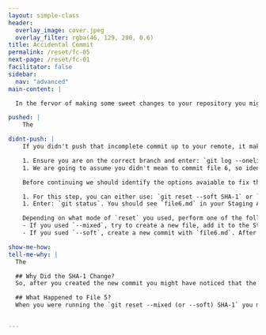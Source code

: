 ```yaml
---
layout: simple-class
header:
  overlay_image: cover.jpeg
  overlay_filter: rgba(46, 129, 200, 0.6)
title: Accidental Commit
permalink: /reset/fc-05
next-page: /reset/fc-01
facilitator: false
sidebar:
  nav: "advanced"
main-content: |  

  In the fervor of making some sweet changes to your repository you might from time to time, accidentally commit some changes to a branch before you were actually ready to commit it. This mistake can be quickly fixed and you can get back to making your project :sparkle:.

pushed: |
    The

didnt-push: |
    If you didn't push that incomplete commit up to your remote, it makes it =a little bit easier to resolve this misstep.

    1. Ensure you are on the correct branch and enter: `git log --oneline`.
    1. We are going to assume you didn't mean to commit file 6, so identify the SHA-1 hash for the **adding file 5** commit.

    Before continuing we should identify the options avaiable to fix this mistake. If you want to add additional files to the commit, you can use `git reset --soft`, if you need to make changes to `file6.md`, you should use `git reset --mixed`.

    1. For this step, you can either use: `git reset --soft SHA-1` or `git reset --mixed SHA-1`, where SHA-1 is the SHA-1 hash associated with the **adding file 5** commit. Typically you would use `--mixed` if you wanted to modify `file6.md`, if you just want to add additional files to the commit but leave `file6.md` as it is, you can use `--soft`.  
    1. Enter: `git status`. You should see `file6.md` in your Staging Area (`--soft`) or Working Directory (`--mixed`).

    Depending on what mode of `reset` you used, perform one of the following bonus steps:
    - If you used `--mixed`, try to create a new file, add it to the Staging Area, and create a new commit. After creating the new commit, run `git status` and identify the SHA-1 associated with the new commit.
    - If you sued `--soft`, create a new commit with `file6.md`. After committing it, run `git log --oneline` and identify the SHA-1 associated with the new commit.

show-me-how:
tell-me-why: |
  The

  ## Why Did the SHA-1 Change?
  So, after you created the new commit you might have noticed that the SHA-1 associated with the commit for `file6.md` is now different. That is because the SHA-1 doesn't just identify the file (or files) that have been committed. It also contains additional information like Date, Time, Author, and other information. So, even though you might have created a commit with the exact same file from before, you will have a completely new SHA-1 hash for the commit. Pretty cool, huh?

  ## What Happened to File 5?
  When you were running the `git reset --mixed (or --soft) SHA-1` you might have expected `file5.md` to be included in the files that got sent to the Staging Area or Working Directory. In the 'Tell Me Why' section of the [Committed to the Wrong Branch](/on-demand/reset/fc-04) scenario, we describe a similar situation (What Happened to File 4?). If you want additional context as to why `file5.md` didn't get grabbed when you used `reset`, review that section.


---
```

